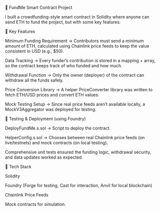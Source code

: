 🚀 FundMe Smart Contract Project

I built a crowdfunding-style smart contract in Solidity where anyone can send ETH to fund the project, but with some key features:



🔹 Key Features

Minimum Funding Requirement → Contributors must send a minimum amount of ETH, calculated using Chainlink price feeds to keep the value consistent in USD (e.g., $50).

Data Tracking → Every funder’s contribution is stored in a mapping + array, so the contract keeps track of who funded and how much.

Withdrawal Function → Only the owner (deployer) of the contract can withdraw all the funds safely.

Price Conversion Library → A helper PriceConverter library was written to fetch ETH/USD prices and convert ETH values.

Mock Testing Setup → Since real price feeds aren’t available locally, a MockV3Aggregator was deployed for testing.



🔹 Testing & Deployment (using Foundry)

DeployFundMe.s.sol → Script to deploy the contract.

HelperConfig.s.sol → Chooses between real Chainlink price feeds (on live/testnets) and mock contracts (on local testing).

Comprehensive unit tests ensured the funding logic, withdrawal security, and data updates worked as expected.



🔹 Tech Stack

Solidity

Foundry (Forge for testing, Cast for interaction, Anvil for local blockchain)

Chainlink Price Feeds

Mock contracts for simulation.

